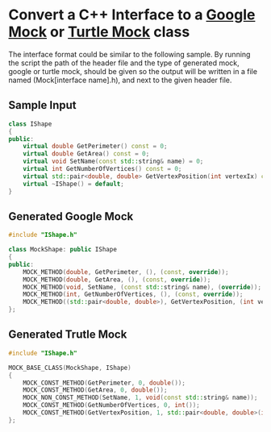 

# Convert a C++ Interface to a [Google Mock](https://github.com/google/googletest/tree/main/googlemock) or [Turtle Mock](http://turtle.sourceforge.net/) class

The interface format could be similar to the following sample. By running the script the path of the header file and the type of generated mock, google or turtle mock, should be given so the output will be written in a file named (Mock[interface name].h), and next to the given header file.

## Sample Input

```cpp
class IShape
{
public:
    virtual double GetPerimeter() const = 0;
    virtual double GetArea() const = 0;
    virtual void SetName(const std::string& name) = 0;
    virtual int GetNumberOfVertices() const = 0;
    virtual std::pair<double, double> GetVertexPosition(int vertexIx) const = 0;
    virtual ~IShape() = default;
}
```

## Generated Google Mock
```cpp
#include "IShape.h"

class MockShape: public IShape
{
public:
    MOCK_METHOD(double, GetPerimeter, (), (const, override));
    MOCK_METHOD(double, GetArea, (), (const, override));
    MOCK_METHOD(void, SetName, (const std::string& name), (override));
    MOCK_METHOD(int, GetNumberOfVertices, (), (const, override));
    MOCK_METHOD((std::pair<double, double>), GetVertexPosition, (int vertexIx), (const, override));
};
```

## Generated Trutle Mock
```cpp
#include "IShape.h"

MOCK_BASE_CLASS(MockShape, IShape)
{
    MOCK_CONST_METHOD(GetPerimeter, 0, double());
    MOCK_CONST_METHOD(GetArea, 0, double());
    MOCK_NON_CONST_METHOD(SetName, 1, void(const std::string& name));
    MOCK_CONST_METHOD(GetNumberOfVertices, 0, int());
    MOCK_CONST_METHOD(GetVertexPosition, 1, std::pair<double, double>(int vertexIx));
};
```
